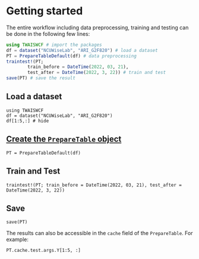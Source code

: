 # Getting started
The entire workflow including data preprocessing, training and testing can be done in the following few lines:

```julia
using TWAISWCF # import the packages
df = dataset("NCUWiseLab", "ARI_G2F820") # load a dataset
PT = PrepareTableDefault(df) # data preprocessing
traintest!(PT; 
        train_before = DateTime(2022, 03, 21), 
        test_after = DateTime(2022, 3, 22)) # train and test
save(PT) # save the result
```


## Load a dataset

```@example 1
using TWAISWCF
df = dataset("NCUWiseLab", "ARI_G2F820")
df[1:5,:] # hide
```


## [Create the `PrepareTable` object](@ref)

```@example 1
PT = PrepareTableDefault(df)
```

## Train and Test

```@example 1
traintest!(PT; train_before = DateTime(2022, 03, 21), test_after = DateTime(2022, 3, 22))
```


## Save

```@example 1
save(PT)
```

The results can also be accessible in the `cache` field of the `PrepareTable`. For example:

```@example 1
PT.cache.test.args.Y[1:5, :]
```